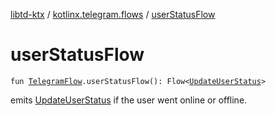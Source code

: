 [libtd-ktx](../index.md) / [kotlinx.telegram.flows](index.md) / [userStatusFlow](./user-status-flow.md)

# userStatusFlow

`fun `[`TelegramFlow`](../kotlinx.telegram.core/-telegram-flow/index.md)`.userStatusFlow(): Flow<`[`UpdateUserStatus`](https://tdlibx.github.io/td/docs/org/drinkless/td/libcore/telegram/TdApi.UpdateUserStatus.html)`>`

emits [UpdateUserStatus](https://tdlibx.github.io/td/docs/org/drinkless/td/libcore/telegram/TdApi.UpdateUserStatus.html) if the user went online or offline.

